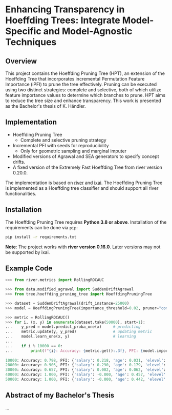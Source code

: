 # Enhancing Transparency in Hoeffding Trees: Integrate Model-Specific and Model-Agnostic Techniques

## Overview
This project contains the Hoeffding Pruning Tree (HPT), an extension of the Hoeffding Tree that incorporates incremental
Permutation Feature Importance (iPFI) to prune the tree effectively. Pruning can be executed using two distinct
strategies: complete and selective, both of which utilize feature importance values to determine which branches
to prune. HPT aims to reduce the tree size and enhance transparency. This work is presented as the Bachelor's thesis
of K. Händler.

## Implementation
- Hoeffding Pruning Tree
  - Complete and selective pruning strategy
- Incremental PFI with seeds for reproducibility
  - Only for geometric sampling and marginal imputer
- Modified versions of Agrawal and SEA generators to specify concept drifts.
- A fixed version of the Extremely Fast Hoeffding Tree from river version 0.20.0.

The implementation is based on [river](https://github.com/online-ml/river)
and [ixai](https://github.com/mmschlk/iXAI). The Hoeffding Pruning Tree is implemented as a Hoeffding tree classifier 
and should support all river functionalities.

## Installation
The Hoeffding Pruning Tree requires **Python 3.8 or above**. Installation of the requirements can be done via `pip`:
```sh
pip install -r requirements.txt 
```
**Note**: The project works with **river version 0.16.0**. Later versions may not be supported by ixai.

## Example Code
```python
>>> from river.metrics import RollingROCAUC

>>> from data.modified_agrawal import SuddenDriftAgrawal
>>> from tree.hoeffding_pruning_tree import HoeffdingPruningTree

>>> dataset = SuddenDriftAgrawal(drift_instance=25000)
>>> model = HoeffdingPruningTree(importance_threshold=0.02, pruner="complete")

>>> metric = RollingROCAUC()
>>> for i, (x, y) in enumerate(dataset.take(50000), start=1):
...    y_pred = model.predict_proba_one(x)     # predicting
...    metric.update(y, y_pred)                # updating metric
...    model.learn_one(x, y)                   # learning
...
...    if i % 10000 == 0:
...        print(f"{i}: Accuracy: {metric.get():.3f}, PFI: {model.importance_values}")
        
10000: Accuracy: 0.798, PFI: {'salary': 0.218, 'age': 0.031, 'elevel': 0.001, 'commission': 0.003, 'loan': 0.002, 'hvalue': -0.002, 'zipcode': 0.002, 'car': 0.006, 'hyears': 0.002}
20000: Accuracy: 0.905, PFI: {'salary': 0.290, 'age': 0.179, 'elevel': -0.001, 'commission': 0.026, 'loan': -0.001, 'hvalue': -0.001, 'zipcode': -0.001, 'car': 0.001, 'hyears': 0.002}
30000: Accuracy: 0.657, PFI: {'salary': 0.002, 'age': 0.062, 'elevel': 0.111, 'commission': -0.001, 'loan': 0.001, 'hvalue': 0.001, 'zipcode': 0.000, 'car': 0.004, 'hyears': 0.004}
40000: Accuracy: 1.000, PFI: {'salary': -0.000, 'age': 0.457, 'elevel': 0.455, 'commission': -0.000, 'loan': -0.000, 'hvalue': 0.000, 'zipcode': -0.001, 'car': -0.001, 'hyears': 0.000}
50000: Accuracy: 1.000, PFI: {'salary': -0.000, 'age': 0.442, 'elevel': 0.461, 'commission': -0.000, 'loan': -0.000, 'hvalue': 0.000, 'zipcode': -0.000, 'car': -0.000, 'hyears': 0.000}
```

## Abstract of my Bachelor's Thesis
...